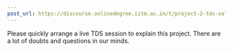 ```yaml
---
post_url: https://discourse.onlinedegree.iitm.ac.in/t/project-2-tds-solver-discussion-thread/169029/5
---
```

Please quickly arrange a live TDS session to explain this project. There are a lot of doubts and questions in our minds.